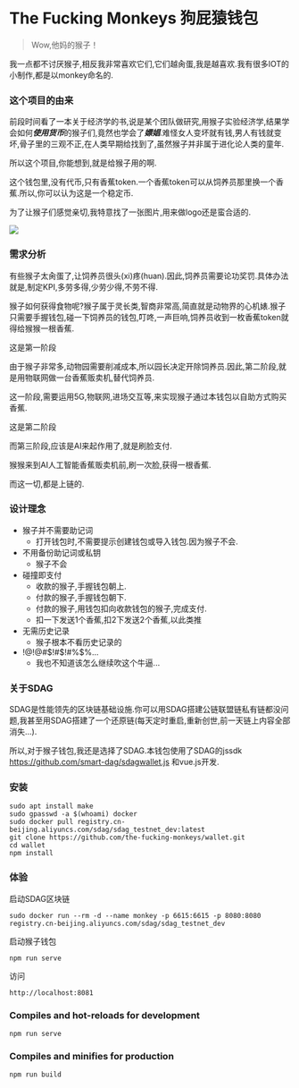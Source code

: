 # The Fucking Monkeys 狗屁猿钱包

> Wow,他妈的猴子！

我一点都不讨厌猴子,相反我非常喜欢它们,它们越肏蛋,我是越喜欢.我有很多IOT的小制作,都是以monkey命名的.

### 这个项目的由来

前段时间看了一本关于经济学的书,说是某个团队做研究,用猴子实验经济学,结果学会如何***使用货币***的猴子们,竟然也学会了***嫖娼***.难怪女人变坏就有钱,男人有钱就变坏,骨子里的三观不正,在人类早期给找到了,虽然猴子并非属于进化论人类的童年.

所以这个项目,你能想到,就是给猴子用的啊.

这个钱包里,没有代币,只有香蕉token.一个香蕉token可以从饲养员那里换一个香蕉.所以,你可以认为这是一个稳定币.

为了让猴子们感觉亲切,我特意找了一张图片,用来做logo还是蛮合适的.

![](https://avatars1.githubusercontent.com/u/49477623?s=200&v=4)

### 需求分析

有些猴子太肏蛋了,让饲养员很头(xi)疼(huan).因此,饲养员需要论功奖罚.具体办法就是,制定KPI,多劳多得,少劳少得,不劳不得.

猴子如何获得食物呢?猴子属于灵长类,智商非常高,简直就是动物界的心机婊.猴子只需要手握钱包,碰一下饲养员的钱包,叮咚,一声巨响,饲养员收到一枚香蕉token就得给猴猴一根香蕉.

这是第一阶段

由于猴子非常多,动物园需要削减成本,所以园长决定开除饲养员.因此,第二阶段,就是用物联网做一台香蕉贩卖机,替代饲养员.

这一阶段,需要运用5G,物联网,进场交互等,来实现猴子通过本钱包以自助方式购买香蕉.

这是第二阶段

而第三阶段,应该是AI来起作用了,就是刷脸支付.

猴猴来到AI人工智能香蕉贩卖机前,刷一次脸,获得一根香蕉.

而这一切,都是上链的.

### 设计理念

- 猴子并不需要助记词
  - 打开钱包时,不需要提示创建钱包或导入钱包.因为猴子不会.
- 不用备份助记词或私钥
  - 猴子不会
- 碰撞即支付
  - 收款的猴子,手握钱包朝上.
  - 付款的猴子,手握钱包朝下.
  - 付款的猴子,用钱包扣向收款钱包的猴子,完成支付.
  - 扣一下发送1个香蕉,扣2下发送2个香蕉,以此类推
- 无需历史记录
  - 猴子根本不看历史记录的
- !@!@#$!#$!#%$%...
  - 我也不知道该怎么继续吹这个牛逼...


### 关于SDAG

SDAG是性能领先的区块链基础设施.你可以用SDAG搭建公链联盟链私有链都没问题,我甚至用SDAG搭建了一个还原链(每天定时重启,重新创世,前一天链上内容全部消失...).

所以,对于猴子钱包,我还是选择了SDAG.本钱包使用了SDAG的jssdk https://github.com/smart-dag/sdagwallet.js 和vue.js开发.

### 安装

```
sudo apt install make
sudo gpasswd -a $(whoami) docker
sudo docker pull registry.cn-beijing.aliyuncs.com/sdag/sdag_testnet_dev:latest
git clone https://github.com/the-fucking-monkeys/wallet.git
cd wallet
npm install
```

### 体验

启动SDAG区块链
```
sudo docker run --rm -d --name monkey -p 6615:6615 -p 8080:8080 registry.cn-beijing.aliyuncs.com/sdag/sdag_testnet_dev
```

启动猴子钱包

```
npm run serve
```

访问
```
http://localhost:8081
```
### Compiles and hot-reloads for development
```
npm run serve
```

### Compiles and minifies for production
```
npm run build
```